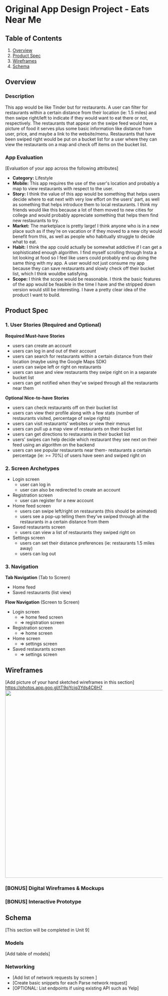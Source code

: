 # Original App Design Project - Eats Near Me

## Table of Contents
1. [Overview](#Overview)
1. [Product Spec](#Product-Spec)
1. [Wireframes](#Wireframes)
2. [Schema](#Schema)

## Overview
### Description
This app would be like Tinder but for restaurants. A user can filter for restaurants within a certain distance from their location (ie: 1.5 miles) and then swipe right/left to indicate if they would want to eat there or not, respectively. The restaurants that appear on the swipe feed would have a picture of food it serves plus some basic information like distance from user, price, and maybe a link to the website/menu. Restaurants that have been swiped right would be put on a bucket list for a user where they can view the restaurants on a map and check off items on the bucket list.

### App Evaluation
[Evaluation of your app across the following attributes]
- **Category:** Lifestyle
- **Mobile:** This app requires the use of the user's location and probably a map to view restaurants with respect to the user.
- **Story:** I think the value of this app would be something that helps users decide where to eat next with very low effort on the users' part, as well as something that helps introduce them to local restaurants. I think my friends would like this because a lot of them moved to new cities for college and would probably appreciate something that helps them find new restaurants to try.
- **Market:** The marketplace is pretty large! I think anyone who is in a new place such as if they're on vacation or if they moved to a new city would benefit from this, as well as people who habitually struggle to decide what to eat.
- **Habit:** I think the app could actually be somewhat addictive if I can get a sophisticated enough algorithm. I find myself scrolling through Insta a lot looking at food so I feel like users could probably end up doing the same thing with my app. A user would not just consume my app because they can save restaurants and slowly check off their bucket list, which I think wouldbe satisfying.
- **Scope:** I think the scope would be reasonable. I think the basic features of the app would be feasible in the time I have and the stripped down version would still be interesting. I have a pretty clear idea of the product I want to build.

## Product Spec

### 1. User Stories (Required and Optional)

**Required Must-have Stories**

* users can create an account
* users can log in and out of their account
* users can search for restaurants within a certain distance from their location (maybe using the Google Maps SDK)
* users can swipe left or right on restaurants 
* users can save and view restaurants they swipe right on in a separate bucket list 
* users can get notified when they've swiped through all the restaurants near them

**Optional Nice-to-have Stories**

* users can check restaurants off on their bucket list 
* users can view their profile along with a few stats (number of restaurants visited, percentage of swipe rights)
* users can visit restaurants' websites or view their menus 
* users can pull up a map view of restaurants on their bucket list 
* users can get directions to restaurants in their bucket list 
* users' swipes can help decide which restaurant they see next on their feed using an algorithm on the backend 
* users can see popular restaurants near them- restaurants a certain percentage (ie: >= 70%) of users have seen and swiped right on 

### 2. Screen Archetypes

* Login screen
   * user can log in
   * user can also be redirected to create an account
* Registration screen
   * user can register for a new account
* Home feed screen
    * users can swipe left/right on restaurants (this should be animated)
    * users see a pop-up telling them they've swiped through all the restaurants in a certain distance from them
* Saved restaurants screen
    * users can view a list of restaurants they swiped right on 
* Settings screen
    * users can set their distance preferences (ie: restaurants 1.5 miles away)
    * users can log out 

### 3. Navigation

**Tab Navigation** (Tab to Screen)

* Home feed
* Saved restaurants (list view)

**Flow Navigation** (Screen to Screen)

* Login screen
   * => home feed screen
   * => registration screen
* Registration screen
   * => home screen
* Home screen
    * => settings screen
* Saved restaurants screen
    * => settings screen

## Wireframes
[Add picture of your hand sketched wireframes in this section]
https://photos.app.goo.gl/tT9qYcjq3Yds4C6H7
<img src="https://photos.app.goo.gl/tT9qYcjq3Yds4C6H7" width=600>

### [BONUS] Digital Wireframes & Mockups

### [BONUS] Interactive Prototype

## Schema 
[This section will be completed in Unit 9]
### Models
[Add table of models]
### Networking
- [Add list of network requests by screen ]
- [Create basic snippets for each Parse network request]
- [OPTIONAL: List endpoints if using existing API such as Yelp]
